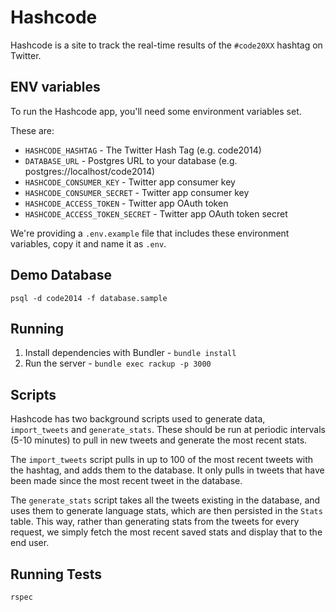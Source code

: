 # Hashcode

Hashcode is a site to track the real-time results of the `#code20XX` hashtag on
Twitter.

## ENV variables

To run the Hashcode app, you'll need some environment variables set.

These are:

- `HASHCODE_HASHTAG` - The Twitter Hash Tag (e.g. code2014)
- `DATABASE_URL` - Postgres URL to your database (e.g. postgres://localhost/code2014)
- `HASHCODE_CONSUMER_KEY` - Twitter app consumer key
- `HASHCODE_CONSUMER_SECRET` - Twitter app consumer key
- `HASHCODE_ACCESS_TOKEN` - Twitter app OAuth token
- `HASHCODE_ACCESS_TOKEN_SECRET` - Twitter app OAuth token secret

We're providing a `.env.example` file that includes these environment variables, copy it and name it as `.env`.

## Demo Database

    psql -d code2014 -f database.sample

## Running

1. Install dependencies with Bundler - `bundle install`
2. Run the server - `bundle exec rackup -p 3000`

## Scripts

Hashcode has two background scripts used to generate data, `import_tweets` and
`generate_stats`. These should be run at periodic intervals (5-10 minutes) to
pull in new tweets and generate the most recent stats.

The `import_tweets` script pulls in up to 100 of the most recent tweets with the
hashtag, and adds them to the database. It only pulls in tweets that have been
made since the most recent tweet in the database.

The `generate_stats` script takes all the tweets existing in the database, and
uses them to generate language stats, which are then persisted in the `Stats`
table. This way, rather than generating stats from the tweets for every request,
we simply fetch the most recent saved stats and display that to the end user.

## Running Tests

	rspec

